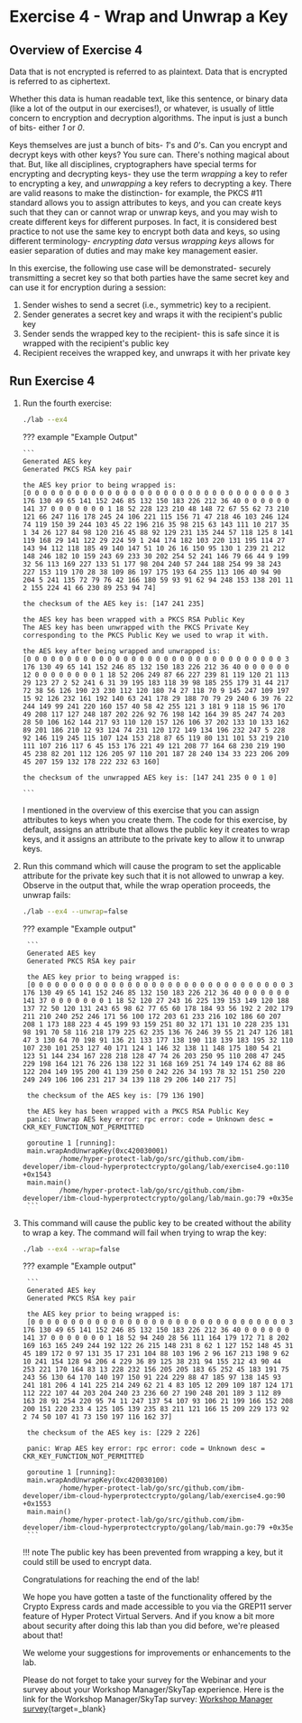 # Exercise 4 - Wrap and Unwrap a Key

## Overview of Exercise 4

Data that is not encrypted is referred to as plaintext.  Data that is encrypted is referred to as ciphertext.

Whether this data is human readable text, like this sentence, or binary data (like a lot of the output in our exercises!), or whatever, is usually of little concern to encryption and decryption algorithms.  The input is just a bunch of bits- either *1* or *0*. 

Keys themselves are just a bunch of bits- *1*'s and *0*'s.  Can you encrypt and decrypt keys with other keys?  You sure can. There's nothing magical about that. But, like all disciplines, cryptographers have special terms for encrypting and decrypting keys- they use the term *wrapping* a key to refer to encrypting a key, and *unwrapping* a key refers to decrypting a key. There are valid reasons to make the distinction- for example, the PKCS #11 standard allows you to assign attributes to keys, and you can create keys such that they can or cannot wrap or unwrap keys, and you may wish to create different keys for different purposes. In fact, it is considered best practice to not use the same key to encrypt both data and keys, so using different terminology- *encrypting data* versus *wrapping keys* allows for easier separation of duties and may make key management easier.

In this exercise, the following use case will be demonstrated- securely transmitting a secret key so that both parties have the same secret key and can use it for encryption during a session:

1. Sender wishes to send a secret (i.e., symmetric) key to a recipient.  
2. Sender generates a secret key and wraps it with the recipient's public key
3. Sender sends the wrapped key to the recipient-  this is safe since it is wrapped with the recipient's public key
4. Recipient receives the wrapped key, and unwraps it with her private key

## Run Exercise 4

1.  Run the fourth exercise:

    ``` bash
    ./lab --ex4
    ```

    ??? example "Example Output"

        ```
        Generated AES key
        Generated PKCS RSA key pair

        the AES key prior to being wrapped is:
        [0 0 0 0 0 0 0 0 0 0 0 0 0 0 0 0 0 0 0 0 0 0 0 0 0 0 0 0 0 0 0 0 3 176 130 49 65 141 152 246 85 132 150 183 226 212 36 40 0 0 0 0 0 0 141 37 0 0 0 0 0 0 0 1 18 52 228 123 210 48 148 72 67 55 62 73 210 121 66 247 116 178 245 24 106 221 115 156 71 47 218 46 103 246 124 74 119 150 39 244 103 45 22 196 216 35 98 215 63 143 111 10 217 35 1 34 26 127 84 98 120 216 45 88 92 129 231 135 244 57 118 125 8 141 119 168 29 141 122 29 224 59 1 244 174 182 103 220 131 195 114 27 143 94 112 118 185 49 140 147 51 10 26 16 150 95 130 1 239 21 212 148 246 182 10 159 243 69 233 30 202 254 52 241 146 79 66 44 9 199 32 56 113 169 227 133 51 177 98 204 240 57 244 188 254 99 38 243 227 153 119 170 28 38 109 86 197 175 193 64 255 113 106 40 94 90 204 5 241 135 72 79 76 42 166 180 59 93 91 62 94 248 153 138 201 11 2 155 224 41 66 230 89 253 94 74]

        the checksum of the AES key is: [147 241 235]

        the AES key has been wrapped with a PKCS RSA Public Key
        The AES key has been unwrapped with the PKCS Private Key corresponding to the PKCS Public Key we used to wrap it with.

        the AES key after being wrapped and unwrapped is:
        [0 0 0 0 0 0 0 0 0 0 0 0 0 0 0 0 0 0 0 0 0 0 0 0 0 0 0 0 0 0 0 0 3 176 130 49 65 141 152 246 85 132 150 183 226 212 36 40 0 0 0 0 0 0 12 0 0 0 0 0 0 0 0 1 18 52 206 249 87 66 227 239 81 119 120 21 113 29 123 27 2 52 241 6 31 39 195 183 118 39 98 185 255 179 31 44 217 72 38 56 126 190 23 230 112 120 180 74 27 118 70 9 145 247 109 197 15 92 126 232 161 192 140 63 241 178 29 188 70 79 29 240 6 39 76 22 244 149 99 241 220 160 157 40 58 42 255 121 3 181 9 118 15 96 170 49 208 117 127 248 187 202 226 92 76 198 142 164 39 85 247 74 203 28 50 106 162 144 217 93 110 120 157 126 106 37 202 133 10 133 162 89 201 186 210 12 93 124 74 231 120 172 149 134 196 232 247 5 228 92 146 119 245 115 107 124 153 218 87 65 119 80 131 101 53 219 210 111 107 216 117 6 45 153 176 221 49 121 208 77 164 68 230 219 190 45 238 82 201 112 126 205 97 110 201 187 28 240 134 33 223 206 209 45 207 159 132 178 222 232 63 160]

        the checksum of the unwrapped AES key is: [147 241 235 0 0 1 0]

        ```

    I mentioned in the overview of this exercise that you can assign attributes to keys when you create them. The code for this exercise, by default, assigns an attribute that allows the public key it creates to wrap keys, and it assigns an attribute to the private key to allow it to unwrap keys. 

2. Run this command which will cause the program to set the applicable attribute for the private key such that it is not allowed to unwrap a key. Observe in the output that, while the wrap operation proceeds, the unwrap fails:

    ``` bash
    ./lab --ex4 --unwrap=false
    ```

    ??? example "Example output"
    
        ```
        Generated AES key
        Generated PKCS RSA key pair

        the AES key prior to being wrapped is:
        [0 0 0 0 0 0 0 0 0 0 0 0 0 0 0 0 0 0 0 0 0 0 0 0 0 0 0 0 0 0 0 0 3 176 130 49 65 141 152 246 85 132 150 183 226 212 36 40 0 0 0 0 0 0 141 37 0 0 0 0 0 0 0 1 18 52 120 27 243 16 225 139 153 149 120 188 137 72 50 120 131 243 65 98 62 77 65 60 178 184 93 56 192 2 202 179 211 210 240 252 246 171 56 100 172 203 61 233 216 102 186 60 207 208 1 173 188 223 4 45 199 93 159 251 80 32 171 131 10 228 235 131 98 191 70 58 116 218 179 225 62 235 136 76 246 39 55 21 247 126 181 47 3 130 64 70 198 91 136 21 133 177 138 190 118 139 183 195 32 110 107 230 101 253 127 40 171 124 1 146 32 138 11 148 175 180 54 21 123 51 144 234 167 228 218 128 47 74 26 203 250 95 110 208 47 245 229 198 164 121 76 226 138 122 31 168 169 251 74 149 174 62 88 86 122 204 149 195 200 41 139 250 0 242 226 34 193 78 32 151 250 220 249 249 106 106 231 217 34 139 118 29 206 140 217 75]

        the checksum of the AES key is: [79 136 190]

        the AES key has been wrapped with a PKCS RSA Public Key
        panic: Unwrap AES key error: rpc error: code = Unknown desc = CKR_KEY_FUNCTION_NOT_PERMITTED

        goroutine 1 [running]:
        main.wrapAndUnwrapKey(0xc420030001)
                /home/hyper-protect-lab/go/src/github.com/ibm-developer/ibm-cloud-hyperprotectcrypto/golang/lab/exercise4.go:110 +0x1543
        main.main()
                /home/hyper-protect-lab/go/src/github.com/ibm-developer/ibm-cloud-hyperprotectcrypto/golang/lab/main.go:79 +0x35e
        ```

3. This command will cause the public key to be created without the ability to wrap a key. The command will fail when trying to wrap the key:

    ``` bash
    ./lab --ex4 --wrap=false
    ```

    ??? example "Example output"

        ```
        Generated AES key
        Generated PKCS RSA key pair

        the AES key prior to being wrapped is:
        [0 0 0 0 0 0 0 0 0 0 0 0 0 0 0 0 0 0 0 0 0 0 0 0 0 0 0 0 0 0 0 0 3 176 130 49 65 141 152 246 85 132 150 183 226 212 36 40 0 0 0 0 0 0 141 37 0 0 0 0 0 0 0 1 18 52 94 240 28 56 111 164 179 172 71 8 202 169 163 165 249 244 192 122 26 215 148 231 8 62 1 127 152 148 45 31 45 189 172 0 97 131 35 17 231 104 88 103 196 2 96 167 213 198 9 62 10 241 154 128 94 206 4 229 36 89 125 38 231 94 155 212 43 90 44 253 221 170 164 83 13 228 232 156 205 205 183 65 252 45 183 191 75 243 56 130 64 170 140 197 150 91 224 229 88 47 185 97 138 145 93 241 181 206 4 141 225 214 249 62 21 4 83 105 12 209 109 187 124 171 112 222 107 44 203 204 240 23 236 60 27 190 248 201 189 3 112 89 163 28 91 254 220 95 74 11 247 137 54 107 93 106 21 199 166 152 208 200 151 220 233 4 125 105 139 235 83 211 121 166 15 209 229 173 92 2 74 50 107 41 73 150 197 116 162 37]

        the checksum of the AES key is: [229 2 226]

        panic: Wrap AES key error: rpc error: code = Unknown desc = CKR_KEY_FUNCTION_NOT_PERMITTED

        goroutine 1 [running]:
        main.wrapAndUnwrapKey(0xc420030100)
                /home/hyper-protect-lab/go/src/github.com/ibm-developer/ibm-cloud-hyperprotectcrypto/golang/lab/exercise4.go:90 +0x1553
        main.main()
                /home/hyper-protect-lab/go/src/github.com/ibm-developer/ibm-cloud-hyperprotectcrypto/golang/lab/main.go:79 +0x35e
        ```

    !!! note
        The public key has been prevented from wrapping a key, but it could still be used to encrypt data.

    Congratulations for reaching the end of the lab!

    We hope you have gotten a taste of the functionality offered by the Crypto Express cards and made accessible to you via the GREP11 server feature of Hyper Protect Virtual Servers. And if you know a bit more about security after doing this lab than you did before, we're pleased about that!

    We welome your suggestions for improvements or enhancements to the lab.

    Please do not forget to take your survey for the Webinar and your survey about your Workshop Manager/SkyTap experience.
    Here is the link for the Workshop Manager/SkyTap survey: [Workshop Manager survey](https://www.surveygizmo.com/s3/5541805/Workshop-Manager-Survey?ws=https://ibm.biz/BdqJCG){target=_blank}
